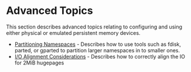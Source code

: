 # Advanced Topics

This section describes advanced topics relating to configuring and using either physical or emulated persistent memory devices.

* [Partitioning Namespaces](partitioning-namespaces.md) - Describes how to use tools such as fdisk, parted, or gparted to partition larger namespaces in to smaller ones.
* [I/O Alignment Considerations](i-o-alignment-considerations.md) - Describes how to correctly align the IO for 2MiB hugepages


